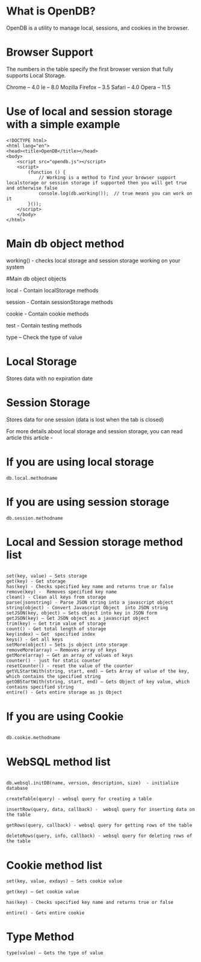 # What is OpenDB?
OpenDB is a utility to manage local, sessions, and cookies in the browser.

# Browser Support
The numbers in the table specify the first browser version that fully supports Local Storage.

Chrome – 4.0
Ie – 8.0
Mozilla Firefox – 3.5
Safari – 4.0
Opera – 11.5

# Use of local and session storage with a simple example
``````
<!DOCTYPE html>
<html lang="en">
<head><title>OpenDB</title></head>
<body>
	<script src="opendb.js"></script>
	<script>
		(function () {
			// Working is a method to find your browser support localstorage or session storage if supported then you will get true and otherwise false
			console.log(db.working());  // true means you can work on it
		}());
	</script>
	</body>
</html>
``````

# Main db object method

working() - checks local storage and session storage working on your system

#Main db object objects

local  -  Contain localStorage methods

session  -  Contain sessionStorage methods

cookie - Contain cookie methods

test  -  Contain testing methods

type – Check the type of value

# Local Storage
Stores data with no expiration date

# Session Storage
Stores data for one session (data is lost when the tab is closed)


For more details about local storage and session storage, you can read article this article - 

# If you are using local storage
``````
db.local.methodname
``````

# If you are using session storage
``````
db.session.methodname
``````

# Local and Session storage method list
``````

set(key, value) – Sets storage
get(key) - Get storage
has(key) - Checks specified key name and returns true or false
remove(key) -  Removes specified key name
clean() - Clean all keys from storage
parse(jsonstring) - Parse JSON string into a javascript object
string(object) - Convert Javascript Object  into JSON string
setJSON(key, object) – Sets object into key in JSON form
getJSON(key) – Get JSON object as a javascript object
trim(key) – Get trim value of storage
count() - Get total length of storage
key(index) – Get  specified index
keys() - Get all keys
setMore(object) – Sets js object into storage
removeMore(array) – Removes array of keys
getMore(array) – Get an array of values of keys
counter() - just for static counter
resetCounter() - reset the value of the counter
getVLStartWith(string, start, end) – Gets Array of value of the key, which contains the specified string
getOBStartWith(string, start, end) – Gets Object of key value, which contains specified string
entire() - Gets entire storage as js Object
``````

# If you are using Cookie
``````

db.cookie.methodname
``````

# WebSQL method list
``````

db.websql.initDB(name, version, description, size)  - initialize database

createTable(query) - websql query for creating a table

insertRow(query, data, callback) -  websql query for inserting data on the table

getRows(query, callback) - websql query for getting rows of the table

deleteRows(query, info, callback) - websql query for deleting rows of the table
``````

# Cookie method list
``````
set(key, value, exdays) – Sets cookie value

get(key) – Get cookie value

has(key) - Checks specified key name and returns true or false

entire() - Gets entire cookie
``````

# Type Method  
``````
type(value) – Gets the type of value
``````
